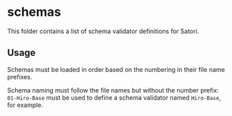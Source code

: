 schemas
=======

This folder contains a list of schema validator definitions for Satori.

## Usage

Schemas must be loaded in order based on the numbering in their file name prefixes.

Schema naming must follow the file names but without the number prefix: `01-Hiro-Base` must be used to define a schema validator named `Hiro-Base`, for example.
